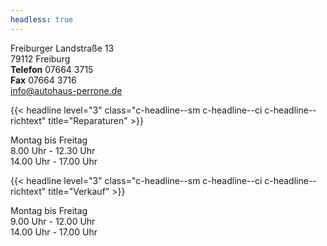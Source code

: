 ```yaml
---
headless: true
---
```


Freiburger Landstraße 13  
79112 Freiburg  
**Telefon** 07664 3715  
**Fax** 07664 3716  
[info@autohaus-perrone.de](mailto:info@autohaus-perrone.de)

{{< headline level="3" class="c-headline--sm c-headline--ci c-headline--richtext" title="Reparaturen" >}}

Montag bis Freitag  
8.00 Uhr - 12.30 Uhr  
14.00 Uhr - 17.00 Uhr

{{< headline level="3" class="c-headline--sm c-headline--ci c-headline--richtext" title="Verkauf" >}}

Montag bis Freitag  
9.00 Uhr - 12.00 Uhr  
14.00 Uhr - 17.00 Uhr
